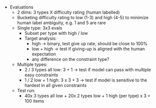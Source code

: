 - Evaluations
    - 2 dims: 3 types X difficulty rating (human labelled)
    - Bucketing difficulty rating to low (1-3) and high (4-5) to minimize human label ambiguity, e.g. 1 and 5 are rare
    - Single type: 3x3 evals
        - Subset per type with high / low
        - Target analysis:
            - high -> binary, test give up rate, should be close to 100%
            - low + high -> test if giving-up is aligned with the human expectation
            - any difference on the constraint type?
    - Multiple types: 
        - 2 / 3 types all low: 3 + 1 -> test if model can pass with multiple easy constraints
        - 1 / 2 low + 1 high: 3 x 3 + 3 -> test if model is sensitive to the hardest in all given constraints
    - Test run:
        - 40x 3 types all low + 20x 2 types low + 1 high (per type) x 3 = 100 items 